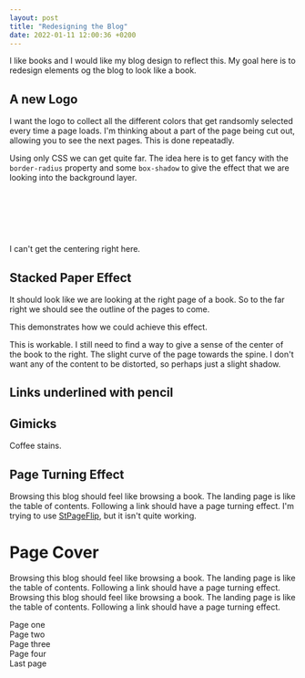```yaml
---
layout: post
title: "Redesigning the Blog"
date: 2022-01-11 12:00:36 +0200
---
```


I like books and I would like my blog design to reflect this. My goal here is to redesign elements og the blog to look like a book.


## A new Logo
I want the logo to collect all the different colors that get randsomly selected every time a page loads. I'm thinking about a part of the page being cut out, allowing you to see the next pages. This is done repeatadly.

Using only CSS we can get quite far. The idea here is to get fancy with the `border-radius` property and some `box-shadow` to give the effect that we are looking into the background layer. 

<div style='height:80px'>
    <div class='authorimage'> </div>
</div>

I can't get the centering right here.

## Stacked Paper Effect
It should look like we are looking at the right page of a book. So to the far right we should see the outline of the pages to come.

<div class='stackedPaper'>This demonstrates how we could achieve this effect.</div>

This is workable. I still need to find a way to give a sense of the center of the book to the right. The slight curve of the page towards the spine. I don't want any of the content to be distorted, so perhaps just a slight shadow.

## Links underlined with pencil

## Gimicks
Coffee stains.

## Page Turning Effect
Browsing this blog should feel like browsing a book. The landing page is like the table of contents. Following a link should have a page turning effect. I'm trying to use [StPageFlip](https://github.com/Nodlik/StPageFlip), but it isn't quite working.

<div id="book">
    <div class="my-page" data-density="hard">
        <h1>Page Cover</h1>
        <p>Browsing this blog should feel like browsing a book. The landing page is like the table of contents. Following a link should have a page turning effect. Browsing this blog should feel like browsing a book. The landing page is like the table of contents. Following a link should have a page turning effect.</p>
    </div>
    <div class="my-page">
        Page one
    </div>
    <div class="my-page">
        Page two
    </div>
    <div class="my-page">
        Page three
    </div>
    <div class="my-page">
        Page four
    </div>
    <div class="my-page" data-density="hard">
        Last page
    </div>
</div>

<link rel="stylesheet" href="/css/generative-logo.css">
<script src="/js/page-flip.browser.js"></script>
<script type='module'>
    // import {PageFlip} from '/page-flip';
    const pageFlip = new St.PageFlip(document.getElementById('book'),
        {
            width: 200, // required parameter - base page width
            height: 400,  // required parameter - base page height
            showCover: true
        }
    );
    pageFlip.loadFromHTML(document.querySelectorAll('.my-page'));
</script>
<!-- <script type='text/javascript'  src='/js/generative-logo/generative-logo.js'></script> -->